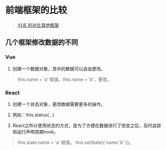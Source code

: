 # 前端框架的比较

> [VUE 的对比其他框架](https://cn.vuejs.org/v2/guide/comparison.html)

## 几个框架修改数据的不同

### Vue

1. 创建一个数据对象，其中的数据可以自由更改。

> this.name = 'a' 赋值。this.name = 'b'，更改。

### React

1. 创建一个状态对象，更改数据需要更多的操作。

2. 例如：this.status(...)

3. React之所以使用状态的方式，是为了方便在数据进行了改变之后，及时追踪和运行声明周期hook。

> this.state.name = 'a' 赋值。 this.setState({ name:'b' })。